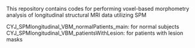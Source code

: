 This repository contains codes for performing voxel-based morphometry analysis of longitudinal structural MRI data utilizing SPM

CYJ_SPMlongitudinal_VBM_normalPatients_main: for normal subjects
CYJ_SPMlongitudinal_VBM_patientsWithLesion: for patients with lesion masks
